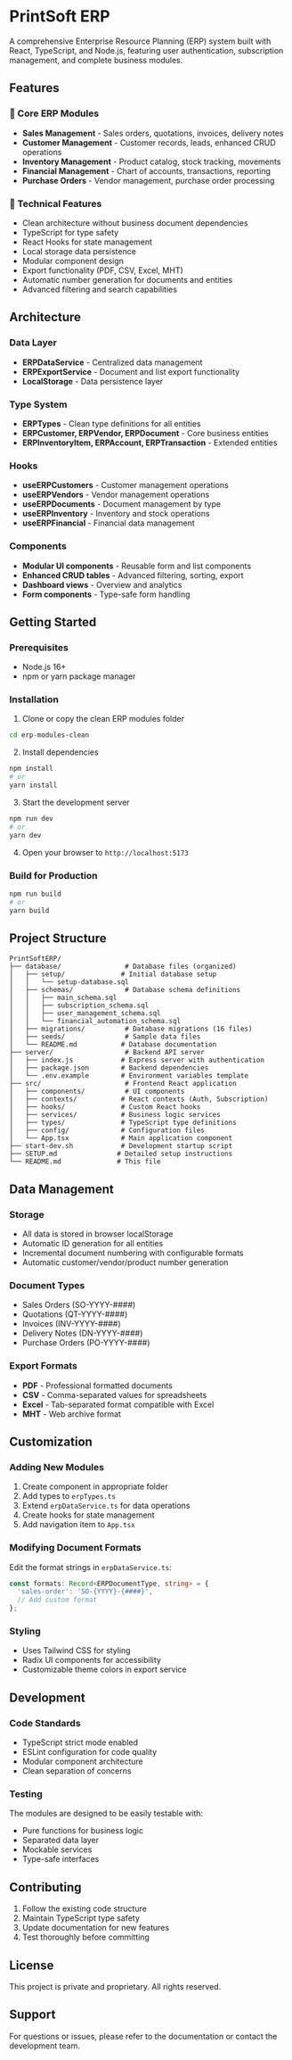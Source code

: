# PrintSoft ERP

A comprehensive Enterprise Resource Planning (ERP) system built with React, TypeScript, and Node.js, featuring user authentication, subscription management, and complete business modules.

## Features

### 🏢 Core ERP Modules
- **Sales Management** - Sales orders, quotations, invoices, delivery notes
- **Customer Management** - Customer records, leads, enhanced CRUD operations
- **Inventory Management** - Product catalog, stock tracking, movements
- **Financial Management** - Chart of accounts, transactions, reporting
- **Purchase Orders** - Vendor management, purchase order processing

### 🔧 Technical Features
- Clean architecture without business document dependencies
- TypeScript for type safety
- React Hooks for state management
- Local storage data persistence
- Modular component design
- Export functionality (PDF, CSV, Excel, MHT)
- Automatic number generation for documents and entities
- Advanced filtering and search capabilities

## Architecture

### Data Layer
- **ERPDataService** - Centralized data management
- **ERPExportService** - Document and list export functionality
- **LocalStorage** - Data persistence layer

### Type System
- **ERPTypes** - Clean type definitions for all entities
- **ERPCustomer, ERPVendor, ERPDocument** - Core business entities
- **ERPInventoryItem, ERPAccount, ERPTransaction** - Extended entities

### Hooks
- **useERPCustomers** - Customer management operations
- **useERPVendors** - Vendor management operations
- **useERPDocuments** - Document management by type
- **useERPInventory** - Inventory and stock operations
- **useERPFinancial** - Financial data management

### Components
- **Modular UI components** - Reusable form and list components
- **Enhanced CRUD tables** - Advanced filtering, sorting, export
- **Dashboard views** - Overview and analytics
- **Form components** - Type-safe form handling

## Getting Started

### Prerequisites
- Node.js 16+ 
- npm or yarn package manager

### Installation

1. Clone or copy the clean ERP modules folder
```bash
cd erp-modules-clean
```

2. Install dependencies
```bash
npm install
# or
yarn install
```

3. Start the development server
```bash
npm run dev
# or
yarn dev
```

4. Open your browser to `http://localhost:5173`

### Build for Production
```bash
npm run build
# or
yarn build
```

## Project Structure

```
PrintSoftERP/
├── database/                # Database files (organized)
│   ├── setup/              # Initial database setup
│   │   └── setup-database.sql
│   ├── schemas/             # Database schema definitions
│   │   ├── main_schema.sql
│   │   ├── subscription_schema.sql
│   │   ├── user_management_schema.sql
│   │   └── financial_automation_schema.sql
│   ├── migrations/          # Database migrations (16 files)
│   ├── seeds/               # Sample data files
│   └── README.md           # Database documentation
├── server/                  # Backend API server
│   ├── index.js            # Express server with authentication
│   ├── package.json        # Backend dependencies
│   └── .env.example        # Environment variables template
├── src/                     # Frontend React application
│   ├── components/          # UI components
│   ├── contexts/           # React contexts (Auth, Subscription)
│   ├── hooks/              # Custom React hooks
│   ├── services/           # Business logic services
│   ├── types/              # TypeScript type definitions
│   ├── config/             # Configuration files
│   └── App.tsx             # Main application component
├── start-dev.sh            # Development startup script
├── SETUP.md               # Detailed setup instructions
└── README.md              # This file
```

## Data Management

### Storage
- All data is stored in browser localStorage
- Automatic ID generation for all entities
- Incremental document numbering with configurable formats
- Automatic customer/vendor/product number generation

### Document Types
- Sales Orders (SO-YYYY-####)
- Quotations (QT-YYYY-####)
- Invoices (INV-YYYY-####)
- Delivery Notes (DN-YYYY-####)
- Purchase Orders (PO-YYYY-####)

### Export Formats
- **PDF** - Professional formatted documents
- **CSV** - Comma-separated values for spreadsheets
- **Excel** - Tab-separated format compatible with Excel
- **MHT** - Web archive format

## Customization

### Adding New Modules
1. Create component in appropriate folder
2. Add types to `erpTypes.ts`
3. Extend `erpDataService.ts` for data operations
4. Create hooks for state management
5. Add navigation item to `App.tsx`

### Modifying Document Formats
Edit the format strings in `erpDataService.ts`:
```typescript
const formats: Record<ERPDocumentType, string> = {
  'sales-order': 'SO-{YYYY}-{####}',
  // Add custom format
};
```

### Styling
- Uses Tailwind CSS for styling
- Radix UI components for accessibility
- Customizable theme colors in export service

## Development

### Code Standards
- TypeScript strict mode enabled
- ESLint configuration for code quality
- Modular component architecture
- Clean separation of concerns

### Testing
The modules are designed to be easily testable with:
- Pure functions for business logic
- Separated data layer
- Mockable services
- Type-safe interfaces

## Contributing

1. Follow the existing code structure
2. Maintain TypeScript type safety
3. Update documentation for new features
4. Test thoroughly before committing

## License

This project is private and proprietary. All rights reserved.

## Support

For questions or issues, please refer to the documentation or contact the development team.
